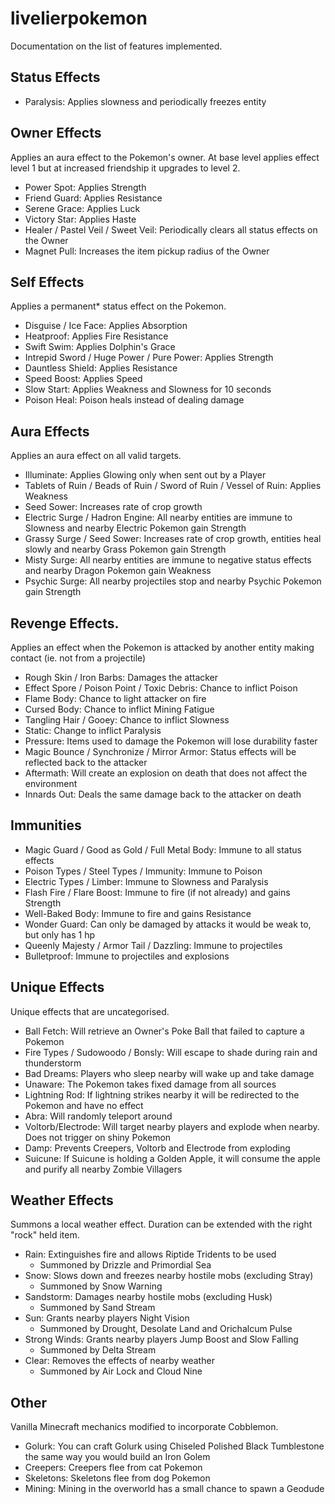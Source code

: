 # livelierpokemon
Documentation on the list of features implemented.

## Status Effects
- Paralysis: Applies slowness and periodically freezes entity

## Owner Effects
Applies an aura effect to the Pokemon's owner. At base level applies effect level 1 but at increased friendship it upgrades to level 2.
- Power Spot: Applies Strength
- Friend Guard: Applies Resistance
- Serene Grace: Applies Luck
- Victory Star: Applies Haste
- Healer / Pastel Veil / Sweet Veil: Periodically clears all status effects on the Owner
- Magnet Pull: Increases the item pickup radius of the Owner


## Self Effects
Applies a permanent* status effect on the Pokemon.
- Disguise / Ice Face: Applies Absorption
- Heatproof: Applies Fire Resistance
- Swift Swim: Applies Dolphin's Grace
- Intrepid Sword / Huge Power / Pure Power: Applies Strength
- Dauntless Shield: Applies Resistance
- Speed Boost: Applies Speed
- Slow Start: Applies Weakness and Slowness for 10 seconds
- Poison Heal: Poison heals instead of dealing damage


## Aura Effects
Applies an aura effect on all valid targets.
- Illuminate: Applies Glowing only when sent out by a Player
- Tablets of Ruin / Beads of Ruin / Sword of Ruin / Vessel of Ruin: Applies Weakness
- Seed Sower: Increases rate of crop growth
- Electric Surge / Hadron Engine: All nearby entities are immune to Slowness and nearby Electric Pokemon gain Strength
- Grassy Surge / Seed Sower: Increases rate of crop growth, entities heal slowly and nearby Grass Pokemon gain Strength
- Misty Surge: All nearby entities are immune to negative status effects and nearby Dragon Pokemon gain Weakness
- Psychic Surge: All nearby projectiles stop and nearby Psychic Pokemon gain Strength


## Revenge Effects.
Applies an effect when the Pokemon is attacked by another entity making contact (ie. not from a projectile)
- Rough Skin / Iron Barbs: Damages the attacker
- Effect Spore / Poison Point / Toxic Debris: Chance to inflict Poison
- Flame Body: Chance to light attacker on fire
- Cursed Body: Chance to inflict Mining Fatigue
- Tangling Hair / Gooey: Chance to inflict Slowness
- Static: Change to inflict Paralysis
- Pressure: Items used to damage the Pokemon will lose durability faster
- Magic Bounce / Synchronize / Mirror Armor: Status effects will be reflected back to the attacker
- Aftermath: Will create an explosion on death that does not affect the environment
- Innards Out: Deals the same damage back to the attacker on death


## Immunities
- Magic Guard / Good as Gold / Full Metal Body: Immune to all status effects
- Poison Types / Steel Types / Immunity: Immune to Poison
- Electric Types / Limber: Immune to Slowness and Paralysis
- Flash Fire / Flare Boost: Immune to fire (if not already) and gains Strength
- Well-Baked Body: Immune to fire and gains Resistance
- Wonder Guard: Can only be damaged by attacks it would be weak to, but only has 1 hp
- Queenly Majesty / Armor Tail / Dazzling: Immune to projectiles
- Bulletproof: Immune to projectiles and explosions


## Unique Effects
Unique effects that are uncategorised.
- Ball Fetch: Will retrieve an Owner's Poke Ball that failed to capture a Pokemon
- Fire Types / Sudowoodo / Bonsly: Will escape to shade during rain and thunderstorm
- Bad Dreams: Players who sleep nearby will wake up and take damage
- Unaware: The Pokemon takes fixed damage from all sources
- Lightning Rod: If lightning strikes nearby it will be redirected to the Pokemon and have no effect
- Abra: Will randomly teleport around
- Voltorb/Electrode: Will target nearby players and explode when nearby. Does not trigger on shiny Pokemon
- Damp: Prevents Creepers, Voltorb and Electrode from exploding
- Suicune: If Suicune is holding a Golden Apple, it will consume the apple and purify all nearby Zombie Villagers


## Weather Effects
Summons a local weather effect. Duration can be extended with the right "rock" held item.
- Rain: Extinguishes fire and allows Riptide Tridents to be used
  - Summoned by Drizzle and Primordial Sea
- Snow: Slows down and freezes nearby hostile mobs (excluding Stray)
  - Summoned by Snow Warning
- Sandstorm: Damages nearby hostile mobs (excluding Husk)
  - Summoned by Sand Stream
- Sun: Grants nearby players Night Vision
  - Summoned by Drought, Desolate Land and Orichalcum Pulse
- Strong Winds: Grants nearby players Jump Boost and Slow Falling
  - Summoned by Delta Stream
- Clear: Removes the effects of nearby weather
  - Summoned by Air Lock and Cloud Nine


## Other
Vanilla Minecraft mechanics modified to incorporate Cobblemon.
- Golurk: You can craft Golurk using Chiseled Polished Black Tumblestone the same way you would build an Iron Golem
- Creepers: Creepers flee from cat Pokemon
- Skeletons: Skeletons flee from dog Pokemon
- Mining: Mining in the overworld has a small chance to spawn a Geodude